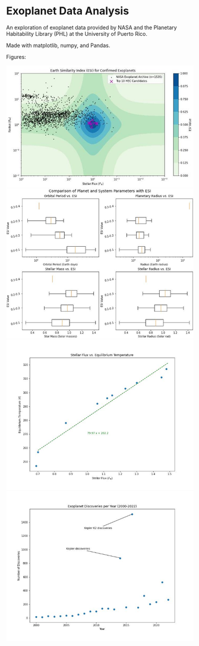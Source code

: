 # Exoplanet Data Analysis

An exploration of exoplanet data provided by NASA and the Planetary Habitability Library (PHL) at the University of Puerto Rico.

Made with matplotlib, numpy, and Pandas.

Figures:

![ESI Phase](img/esi_phase.jpg)
![ESI Parameters](img/parameters_v_esi.jpg)
![ESI Phase](img/flux_v_temp.jpg)
![ESI Phase](img/discoveries.jpg)